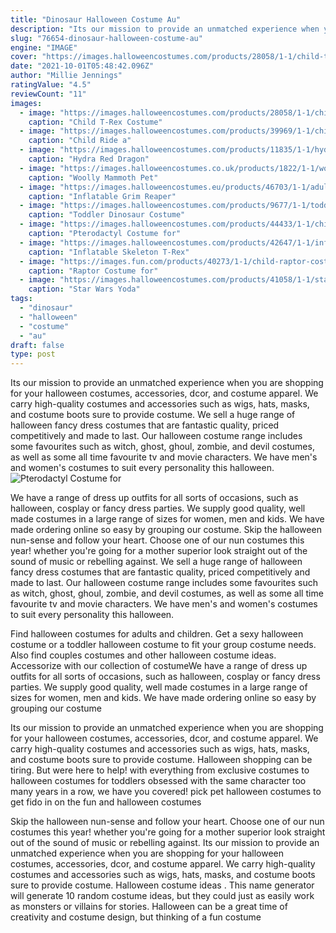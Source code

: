 ```yaml
---
title: "Dinosaur Halloween Costume Au"
description: "Its our mission to provide an unmatched experience when you are shopping for your halloween costumes, accessories, dcor, and costume apparel. We carry high-quality costumes and accessories such as wigs, hats, masks, and costume boots sure to provide costume"
slug: "76654-dinosaur-halloween-costume-au"
engine: "IMAGE"
cover: "https://images.halloweencostumes.com/products/28058/1-1/child-t-rex-costume.jpg"
date: "2021-10-01T05:48:42.096Z"
author: "Millie Jennings"
ratingValue: "4.5"
reviewCount: "11"
images:
  - image: "https://images.halloweencostumes.com/products/28058/1-1/child-t-rex-costume.jpg"
    caption: "Child T-Rex Costume"
  - image: "https://images.halloweencostumes.com/products/39969/1-1/child-ride-a-dinosaur-costume.jpg"
    caption: "Child Ride a"
  - image: "https://images.halloweencostumes.com/products/11835/1-1/hydra-red-dragon-costume.jpg"
    caption: "Hydra Red Dragon"
  - image: "https://images.halloweencostumes.co.uk/products/1822/1-1/woolly-mammoth-pet-costume.jpg"
    caption: "Woolly Mammoth Pet"
  - image: "https://images.halloweencostumes.eu/products/46703/1-1/adult-inflatable-grim-reaper-pick-me-up-costume.jpg"
    caption: "Inflatable Grim Reaper"
  - image: "https://images.halloweencostumes.com/products/9677/1-1/toddler-dinosaur-costume.jpg"
    caption: "Toddler Dinosaur Costume"
  - image: "https://images.halloweencostumes.com/products/44433/1-1/childs-pterodactyl-costume.jpg"
    caption: "Pterodactyl Costume for"
  - image: "https://images.halloweencostumes.com/products/42647/1-1/inflatable-skeleton-t-rex-adult-costume.jpg"
    caption: "Inflatable Skeleton T-Rex"
  - image: "https://images.fun.com/products/40273/1-1/child-raptor-costume.jpg"
    caption: "Raptor Costume for"
  - image: "https://images.halloweencostumes.com/products/41058/1-1/star-wars-toddler-yoda-costume.jpg"
    caption: "Star Wars Yoda"
tags:
  - "dinosaur"
  - "halloween"
  - "costume"
  - "au"
draft: false
type: post
---
```


Its our mission to provide an unmatched experience when you are shopping for your halloween costumes, accessories, dcor, and costume apparel. We carry high-quality costumes and accessories such as wigs, hats, masks, and costume boots sure to provide costume. We sell a huge range of halloween fancy dress costumes that are fantastic quality, priced competitively and made to last. Our halloween costume range includes some favourites such as witch, ghost, ghoul, zombie, and devil costumes, as well as some all time favourite tv and movie characters. We have men's and women's costumes to suit every personality this halloween.
![Pterodactyl Costume for](https://images.halloweencostumes.com/products/44433/1-1/childs-pterodactyl-costume.jpg "Pterodactyl Costume for")

We have a range of dress up outfits for all sorts of occasions, such as halloween, cosplay or fancy dress parties. We supply good quality, well made costumes in a large range of sizes for women, men and kids. We have made ordering online so easy by grouping our costume. Skip the halloween nun-sense and follow your heart. Choose one of our nun costumes this year! whether you&#39;re going for a mother superior look straight out of the sound of music or rebelling against. We sell a huge range of halloween fancy dress costumes that are fantastic quality, priced competitively and made to last. Our halloween costume range includes some favourites such as witch, ghost, ghoul, zombie, and devil costumes, as well as some all time favourite tv and movie characters. We have men&#39;s and women&#39;s costumes to suit every personality this halloween.
<!--inArticleAds-->

<!--galleryOne-->

Find halloween costumes for adults and children. Get a sexy halloween costume or a toddler halloween costume to fit your group costume needs. Also find couples costumes and other halloween costume ideas. Accessorize with our collection of costumeWe have a range of dress up outfits for all sorts of occasions, such as halloween, cosplay or fancy dress parties. We supply good quality, well made costumes in a large range of sizes for women, men and kids. We have made ordering online so easy by grouping our costume
<!--inArticleAds-->

<!--galleryTwo-->

Its our mission to provide an unmatched experience when you are shopping for your halloween costumes, accessories, dcor, and costume apparel. We carry high-quality costumes and accessories such as wigs, hats, masks, and costume boots sure to provide costume. Halloween shopping can be tiring. But were here to help! with everything from exclusive costumes to halloween costumes for toddlers obsessed with the same character too many years in a row, we have you covered! pick pet halloween costumes to get fido in on the fun and halloween costumes
<!--galleryThree-->

Skip the halloween nun-sense and follow your heart. Choose one of our nun costumes this year! whether you're going for a mother superior look straight out of the sound of music or rebelling against. Its our mission to provide an unmatched experience when you are shopping for your halloween costumes, accessories, dcor, and costume apparel. We carry high-quality costumes and accessories such as wigs, hats, masks, and costume boots sure to provide costume. Halloween costume ideas . This name generator will generate 10 random costume ideas, but they could just as easily work as monsters or villains for stories. Halloween can be a great time of creativity and costume design, but thinking of a fun costume